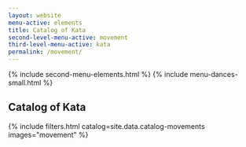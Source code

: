 ```yaml
---
layout: website
menu-active: elements
title: Catalog of Kata
second-level-menu-active: movement
third-level-menu-active: kata
permalink: /movement/
---
```


{% include second-menu-elements.html %} {% include menu-dances-small.html %}

<main class="page-content">
  <div class="text-container">
    <h2>Catalog of Kata</h2>
  </div>
  <a id="catalog"></a>
  {% include filters.html catalog=site.data.catalog-movements images="movement"
  %}
</main>

